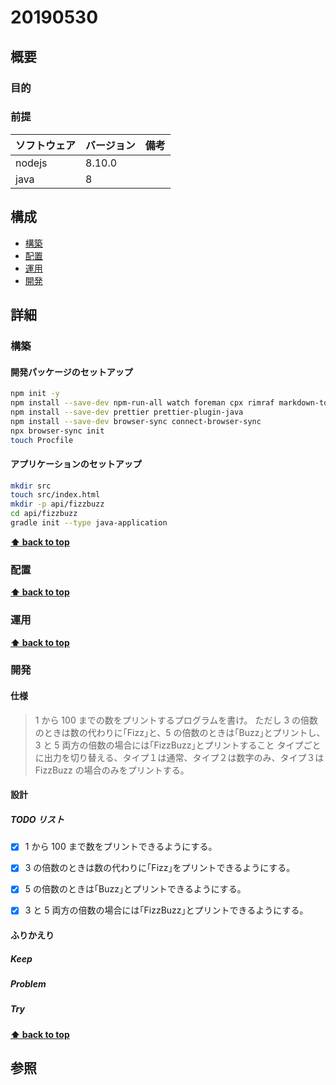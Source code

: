 # 20190530

## 概要

### 目的

### 前提

| ソフトウェア   | バージョン | 備考 |
| :------------- | :--------- | :--- |
| nodejs         | 8.10.0     |      |
| java           | 8          |      |

## 構成

- [構築](#構築)
- [配置](#配置)
- [運用](#運用)
- [開発](#開発)

## 詳細

### 構築

#### 開発パッケージのセットアップ

```bash
npm init -y
npm install --save-dev npm-run-all watch foreman cpx rimraf markdown-to-html
npm install --save-dev prettier prettier-plugin-java
npm install --save-dev browser-sync connect-browser-sync 
npx browser-sync init
touch Procfile
```

#### アプリケーションのセットアップ

```bash
mkdir src
touch src/index.html
mkdir -p api/fizzbuzz
cd api/fizzbuzz
gradle init --type java-application
```

**[⬆ back to top](#構成)**

### 配置

**[⬆ back to top](#構成)**

### 運用

**[⬆ back to top](#構成)**

### 開発

#### 仕様

> 1 から 100 までの数をプリントするプログラムを書け。
> ただし 3 の倍数のときは数の代わりに｢Fizz｣と、5 の倍数のときは｢Buzz｣とプリントし、3 と 5 両方の倍数の場合には｢FizzBuzz｣とプリントすること
> タイプごとに出力を切り替える、タイプ１は通常、タイプ２は数字のみ、タイプ３は FizzBuzz の場合のみをプリントする。

#### 設計

##### TODO リスト

- [x] 1 から 100 まで数をプリントできるようにする。
- [x] 3 の倍数のときは数の代わりに｢Fizz｣をプリントできるようにする。
- [x] 5 の倍数のときは｢Buzz｣とプリントできるようにする。
- [x] 3 と 5 両方の倍数の場合には｢FizzBuzz｣とプリントできるようにする。


#### ふりかえり

##### Keep

##### Problem

##### Try

**[⬆ back to top](#構成)**

## 参照
